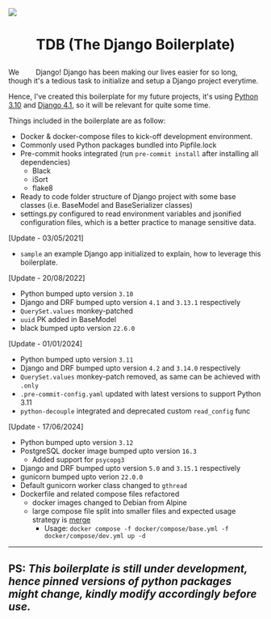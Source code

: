 ![](https://miro.medium.com/max/3000/1*25Le7KoMK_z6BIaM8x74RA.png)
# <p align="center">TDB (The Django Boilerplate) </p>

We <img src="https://static.djangoproject.com/img/fundraising-heart.cd6bb84ffd33.svg" width="25px" height="15px"> Django!
Django has been making our lives easier for so long, though it's a tedious task to initialize and setup a Django project everytime.

Hence, I've created this boilerplate for my future projects, it's using [Python 3.10](https://www.python.org/downloads/release/python-3106/) and [Django 4.1](https://docs.djangoproject.com/en/4.1/releases/4.1/), so it will be relevant for quite some time.

Things included in the boilerplate are as follow:
 - Docker & docker-compose files to kick-off development environment.
 - Commonly used Python packages bundled into Pipfile.lock
 - Pre-commit hooks integrated (run `pre-commit install` after installing all dependencies)
	 - Black
	 - iSort
	 - flake8
 - Ready to code folder structure of Django project with some base classes (i.e. BaseModel and BaseSerializer classes)
 - settings.py configured to read environment variables and jsonified configuration files, which is a better practice to manage sensitive data.

[Update - 03/05/2021]
 - `sample` an example Django app initialized to explain, how to leverage this boilerplate.

[Update - 20/08/2022]
 - Python bumped upto version `3.10`
 - Django and DRF bumped upto version `4.1` and `3.13.1` respectively
 - `QuerySet.values` monkey-patched
 - `uuid` PK added in BaseModel
 - black bumped upto version `22.6.0`

[Update - 01/01/2024]
 - Python bumped upto version `3.11`
 - Django and DRF bumped upto version `4.2` and `3.14.0` respectively
 - `QuerySet.values` monkey-patch removed, as same can be achieved with `.only`
 - `.pre-commit-config.yaml` updated with latest versions to support Python 3.11
 - `python-decouple` integrated and deprecated custom `read_config` func

[Update - 17/06/2024]
 - Python bumped upto version `3.12`
 - PostgreSQL docker image bumped upto version `16.3`
	- Added support for `psycopg3`
 - Django and DRF bumped upto version `5.0` and `3.15.1` respectively
 - gunicorn bumped upto verion `22.0.0`
 - Default gunicorn worker class changed to `gthread`
 - Dockerfile and related compose files refactored
	- docker images changed to Debian from Alpine
	- large compose file split into smaller files and expected usage strategy is [merge](https://docs.docker.com/compose/multiple-compose-files/merge/)
		- Usage:
			`docker compose -f docker/compose/base.yml -f docker/compose/dev.yml up -d`

---------------------------------------------------------------------------------
PS: *This boilerplate is still under development, hence pinned versions of python packages might change, kindly modify accordingly before use.*
-------------------------------------------------------
